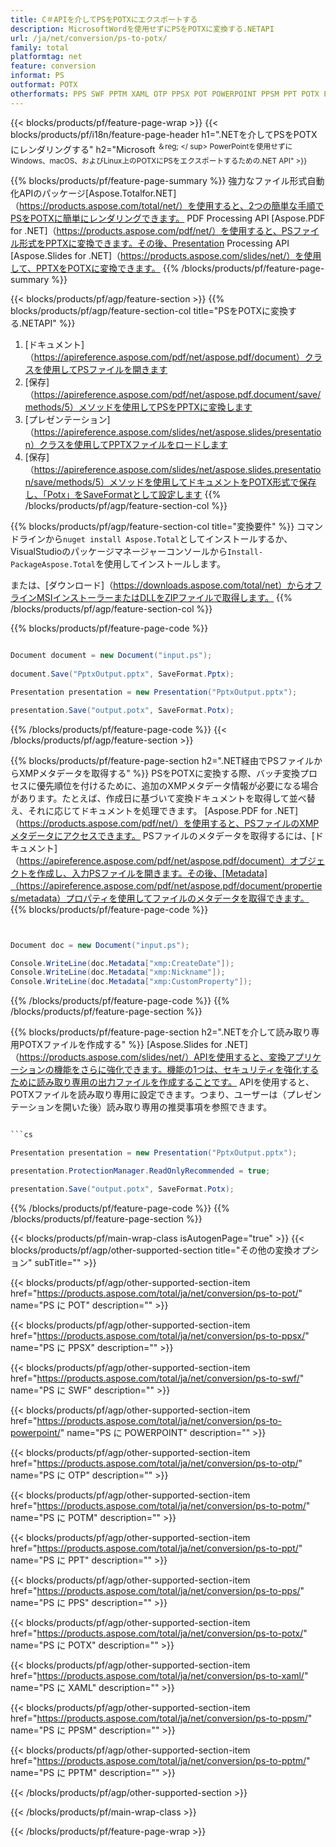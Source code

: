 ```yaml
---
title: C＃APIを介してPSをPOTXにエクスポートする
description: MicrosoftWordを使用せずにPSをPOTXに変換する.NETAPI
url: /ja/net/conversion/ps-to-potx/
family: total
platformtag: net
feature: conversion
informat: PS
outformat: POTX
otherformats: PPS SWF PPTM XAML OTP PPSX POT POWERPOINT PPSM PPT POTX POTM
---
```

{{< blocks/products/pf/feature-page-wrap >}}
{{< blocks/products/pf/i18n/feature-page-header h1=".NETを介してPSをPOTXにレンダリングする" h2="Microsoft <sup>＆reg; </ sup> PowerPointを使用せずにWindows、macOS、およびLinux上のPOTXにPSをエクスポートするための.NET API" >}}

{{% blocks/products/pf/feature-page-summary %}}
強力なファイル形式自動化APIのパッケージ[Aspose.Totalfor.NET]（https://products.aspose.com/total/net/）を使用すると、2つの簡単な手順でPSをPOTXに簡単にレンダリングできます。 PDF Processing API [Aspose.PDF for .NET]（https://products.aspose.com/pdf/net/）を使用すると、PSファイル形式をPPTXに変換できます。その後、Presentation Processing API [Aspose.Slides for .NET]（https://products.aspose.com/slides/net/）を使用して、PPTXをPOTXに変換できます。
{{% /blocks/products/pf/feature-page-summary  %}}

{{< blocks/products/pf/agp/feature-section >}}
{{% blocks/products/pf/agp/feature-section-col title="PSをPOTXに変換する.NETAPI" %}}
1. [ドキュメント]（https://apireference.aspose.com/pdf/net/aspose.pdf/document）クラスを使用してPSファイルを開きます
2. [保存]（https://apireference.aspose.com/pdf/net/aspose.pdf.document/save/methods/5）メソッドを使用してPSをPPTXに変換します
3. [プレゼンテーション]（https://apireference.aspose.com/slides/net/aspose.slides/presentation）クラスを使用してPPTXファイルをロードします
4. [保存]（https://apireference.aspose.com/slides/net/aspose.slides.presentation/save/methods/5）メソッドを使用してドキュメントをPOTX形式で保存し、「Potx」をSaveFormatとして設定します
{{% /blocks/products/pf/agp/feature-section-col %}}

{{% blocks/products/pf/agp/feature-section-col title="変換要件" %}}
コマンドラインから```nuget install Aspose.Total```としてインストールするか、VisualStudioのパッケージマネージャーコンソールから```Install-PackageAspose.Total```を使用してインストールします。

または、[ダウンロード]（https://downloads.aspose.com/total/net）からオフラインMSIインストーラーまたはDLLをZIPファイルで取得します。
{{% /blocks/products/pf/agp/feature-section-col %}}

{{% blocks/products/pf/feature-page-code %}}

```cs

Document document = new Document("input.ps");
 
document.Save("PptxOutput.pptx", SaveFormat.Pptx); 

Presentation presentation = new Presentation("PptxOutput.pptx");

presentation.Save("output.potx", SaveFormat.Potx);   
```

{{% /blocks/products/pf/feature-page-code %}}
{{< /blocks/products/pf/agp/feature-section >}}

{{% blocks/products/pf/feature-page-section  h2=".NET経由でPSファイルからXMPメタデータを取得する" %}}
PSをPOTXに変換する際、バッチ変換プロセスに優先順位を付けるために、追加のXMPメタデータ情報が必要になる場合があります。たとえば、作成日に基づいて変換ドキュメントを取得して並べ替え、それに応じてドキュメントを処理できます。 [Aspose.PDF for .NET]（https://products.aspose.com/pdf/net/）を使用すると、PSファイルのXMPメタデータにアクセスできます。 PSファイルのメタデータを取得するには、[ドキュメント]（https://apireference.aspose.com/pdf/net/aspose.pdf/document）オブジェクトを作成し、入力PSファイルを開きます。その後、[Metadata]（https://apireference.aspose.com/pdf/net/aspose.pdf/document/properties/metadata）プロパティを使用してファイルのメタデータを取得できます。  
{{% blocks/products/pf/feature-page-code %}}
```cs


Document doc = new Document("input.ps");

Console.WriteLine(doc.Metadata["xmp:CreateDate"]);
Console.WriteLine(doc.Metadata["xmp:Nickname"]);
Console.WriteLine(doc.Metadata["xmp:CustomProperty"]);
```

{{% /blocks/products/pf/feature-page-code  %}}
{{% /blocks/products/pf/feature-page-section %}}

{{% blocks/products/pf/feature-page-section  h2=".NETを介して読み取り専用POTXファイルを作成する" %}}
[Aspose.Slides for .NET]（https://products.aspose.com/slides/net/）APIを使用すると、変換アプリケーションの機能をさらに強化できます。機能の1つは、セキュリティを強化するために読み取り専用の出力ファイルを作成することです。 APIを使用すると、POTXファイルを読み取り専用に設定できます。つまり、ユーザーは（プレゼンテーションを開いた後）読み取り専用の推奨事項を参照できます。 
```cs

```cs

Presentation presentation = new Presentation("PptxOutput.pptx");

presentation.ProtectionManager.ReadOnlyRecommended = true;

presentation.Save("output.potx", SaveFormat.Potx);     
```

{{% /blocks/products/pf/feature-page-code  %}}
{{% /blocks/products/pf/feature-page-section %}}

{{< blocks/products/pf/main-wrap-class isAutogenPage="true" >}}
{{< blocks/products/pf/agp/other-supported-section title="その他の変換オプション" subTitle="" >}}

{{< blocks/products/pf/agp/other-supported-section-item href="https://products.aspose.com/total/ja/net/conversion/ps-to-pot/" name="PS に POT" description="" >}}

{{< blocks/products/pf/agp/other-supported-section-item href="https://products.aspose.com/total/ja/net/conversion/ps-to-ppsx/" name="PS に PPSX" description="" >}}

{{< blocks/products/pf/agp/other-supported-section-item href="https://products.aspose.com/total/ja/net/conversion/ps-to-swf/" name="PS に SWF" description="" >}}

{{< blocks/products/pf/agp/other-supported-section-item href="https://products.aspose.com/total/ja/net/conversion/ps-to-powerpoint/" name="PS に POWERPOINT" description="" >}}

{{< blocks/products/pf/agp/other-supported-section-item href="https://products.aspose.com/total/ja/net/conversion/ps-to-otp/" name="PS に OTP" description="" >}}

{{< blocks/products/pf/agp/other-supported-section-item href="https://products.aspose.com/total/ja/net/conversion/ps-to-potm/" name="PS に POTM" description="" >}}

{{< blocks/products/pf/agp/other-supported-section-item href="https://products.aspose.com/total/ja/net/conversion/ps-to-ppt/" name="PS に PPT" description="" >}}

{{< blocks/products/pf/agp/other-supported-section-item href="https://products.aspose.com/total/ja/net/conversion/ps-to-pps/" name="PS に PPS" description="" >}}

{{< blocks/products/pf/agp/other-supported-section-item href="https://products.aspose.com/total/ja/net/conversion/ps-to-potx/" name="PS に POTX" description="" >}}

{{< blocks/products/pf/agp/other-supported-section-item href="https://products.aspose.com/total/ja/net/conversion/ps-to-xaml/" name="PS に XAML" description="" >}}

{{< blocks/products/pf/agp/other-supported-section-item href="https://products.aspose.com/total/ja/net/conversion/ps-to-ppsm/" name="PS に PPSM" description="" >}}

{{< blocks/products/pf/agp/other-supported-section-item href="https://products.aspose.com/total/ja/net/conversion/ps-to-pptm/" name="PS に PPTM" description="" >}}



{{< /blocks/products/pf/agp/other-supported-section >}}

{{< /blocks/products/pf/main-wrap-class >}}

{{< /blocks/products/pf/feature-page-wrap >}}